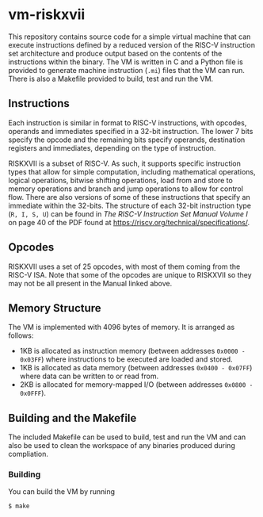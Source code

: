 # vm-riskxvii
This repository contains source code for a simple virtual machine that can execute instructions defined by a reduced version of the RISC-V instruction set architecture and produce output based on the contents of the instructions within the binary. The VM is written in C and a Python file is provided to generate machine instruction (```.mi```) files that the VM can run. There is also a Makefile provided to build, test and run the VM.

## Instructions
Each instruction is similar in format to RISC-V instructions, with opcodes, operands and immediates specified in a 32-bit instruction. The lower 7 bits specify the opcode and the remaining bits specify operands, destination registers and immediates, depending on the type of instruction.

RISKXVII is a subset of RISC-V. As such, it supports specific instruction types that allow for simple computation, including mathematical operations, logical operations, bitwise shifting operations, load from and store to memory operations and branch and jump operations to allow for control flow. There are also versions of some of these instructions that specify an immediate within the 32-bits. The structure of each 32-bit instruction type (```R, I, S, U```) can be found in *The RISC-V Instruction Set Manual Volume I* on page 40 of the PDF found at https://riscv.org/technical/specifications/.

## Opcodes
RISKXVII uses a set of 25 opcodes, with most of them coming from the RISC-V ISA. Note that some of the opcodes are unique to RISKXVII so they may not be all present in the Manual linked above.

## Memory Structure
The VM is implemented with 4096 bytes of memory. It is arranged as follows:
* 1KB is allocated as instruction memory (between addresses ```0x0000 - 0x03FF```) where instructions to be executed are loaded and stored.
* 1KB is allocated as data memory (between addresses ```0x0400 - 0x07FF```) where data can be written to or read from.
* 2KB is allocated for memory-mapped I/O (between addresses ```0x0800 - 0x0FFF```).

## Building and the Makefile
The included Makefile can be used to build, test and run the VM and can also be used to clean the workspace of any binaries produced during compliation.

### Building
You can build the VM by running 
```
$ make 
```

